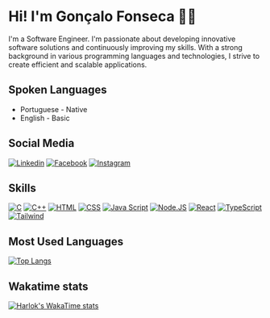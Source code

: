 # Hi! I'm Gonçalo Fonseca 🙋‍♂️

<div>
    I'm a Software Engineer. I'm passionate about developing innovative software solutions and continuously improving my skills. With a strong background in various programming languages and technologies, I strive to create efficient and scalable applications.</p>
</div>

## Spoken Languages

- Portuguese - Native
- English - Basic

## Social Media

[![Linkedin](https://img.shields.io/badge/LinkedIn-0077B5?style=for-the-badge&logo=linkedin&logoColor=white)](https://www.linkedin.com/in/iamgoncalofonseca/)
[![Facebook](https://img.shields.io/badge/Facebook-1877F2?style=for-the-badge&logo=facebook&logoColor=white)](https://www.facebook.com/goncalo.fonseca.526)
[![Instagram](https://img.shields.io/badge/Instagram-E4405F?style=for-the-badge&logo=instagram&logoColor=white)](https://www.instagram.com/iamgoncalofonseca/)

## Skills

[![C](https://img.shields.io/badge/C-00599C?style=for-the-badge&logo=c&logoColor=white)](https://www.w3schools.com/c/c_intro.php)
[![C++](https://img.shields.io/badge/C%2B%2B-00599C?style=for-the-badge&logo=c%2B%2B&logoColor=white)](https://www.w3schools.com/cpp/)
[![HTML](https://img.shields.io/badge/HTML5-E34F26?style=for-the-badge&logo=html5&logoColor=white)](https://www.w3schools.com/html/)
[![CSS](https://img.shields.io/badge/CSS3-1572B6?style=for-the-badge&logo=css3&logoColor=white)](https://www.w3schools.com/css/)
[![Java Script](https://img.shields.io/badge/JavaScript-F7DF1E?style=for-the-badge&logo=javascript&logoColor=black)](https://www.w3schools.com/js/)
[![Node.JS](https://img.shields.io/badge/Node.js-43853D?style=for-the-badge&logo=node.js&logoColor=white)](https://nodejs.org/en)
[![React](https://img.shields.io/badge/React-20232A?style=for-the-badge&logo=react&logoColor=61DAFB)](https://react.dev/)
[![TypeScript](https://img.shields.io/badge/TypeScript-007ACC?style=for-the-badge&logo=typescript&logoColor=white)](https://www.typescriptlang.org/)
[![Tailwind](https://img.shields.io/badge/Tailwind_CSS-38B2AC?style=for-the-badge&logo=tailwind-css&logoColor=white)](https://tailwindcss.com/)

<!-- [![]()]() -->

## Most Used Languages

[![Top Langs](https://github-readme-stats.vercel.app/api/top-langs/?username=falcao11&layout=donut)](https://github.com/anuraghazra/github-readme-stats)

## Wakatime stats

[![Harlok's WakaTime stats](https://github-readme-stats.vercel.app/api/wakatime?username=@falcao11)](https://github.com/anuraghazra/github-readme-stats)
